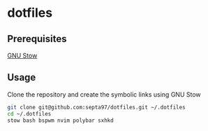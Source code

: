 # dotfiles

## Prerequisites
[GNU Stow](https://www.gnu.org/software/stow/)

## Usage
Clone the repository and create the symbolic links using GNU Stow

```sh
git clone git@github.com:septa97/dotfiles.git ~/.dotfiles
cd ~/.dotfiles
stow bash bspwm nvim polybar sxhkd
```
